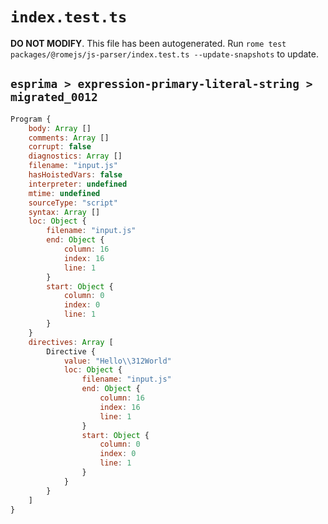 # `index.test.ts`

**DO NOT MODIFY**. This file has been autogenerated. Run `rome test packages/@romejs/js-parser/index.test.ts --update-snapshots` to update.

## `esprima > expression-primary-literal-string > migrated_0012`

```javascript
Program {
	body: Array []
	comments: Array []
	corrupt: false
	diagnostics: Array []
	filename: "input.js"
	hasHoistedVars: false
	interpreter: undefined
	mtime: undefined
	sourceType: "script"
	syntax: Array []
	loc: Object {
		filename: "input.js"
		end: Object {
			column: 16
			index: 16
			line: 1
		}
		start: Object {
			column: 0
			index: 0
			line: 1
		}
	}
	directives: Array [
		Directive {
			value: "Hello\\312World"
			loc: Object {
				filename: "input.js"
				end: Object {
					column: 16
					index: 16
					line: 1
				}
				start: Object {
					column: 0
					index: 0
					line: 1
				}
			}
		}
	]
}
```
